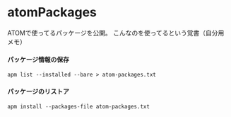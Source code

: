 # atomPackages

ATOMで使ってるパッケージを公開。
こんなのを使ってるという覚書（自分用メモ）

#### パッケージ情報の保存
```
apm list --installed --bare > atom-packages.txt
```
#### パッケージのリストア
```
apm install --packages-file atom-packages.txt
```
